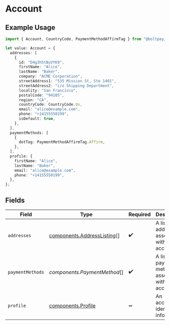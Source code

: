 # Account

## Example Usage

```typescript
import { Account, CountryCode, PaymentMethodAffirmTag } from "@boltpay/bolt-typescript-sdk/models/components";

let value: Account = {
  addresses: [
    {
      id: "D4g3h5tBuVYK9",
      firstName: "Alice",
      lastName: "Baker",
      company: "ACME Corporation",
      streetAddress1: "535 Mission St, Ste 1401",
      streetAddress2: "c/o Shipping Department",
      locality: "San Francisco",
      postalCode: "94105",
      region: "CA",
      countryCode: CountryCode.Us,
      email: "alice@example.com",
      phone: "+14155550199",
      isDefault: true,
    },
  ],
  paymentMethods: [
    {
      dotTag: PaymentMethodAffirmTag.Affirm,
    },
  ],
  profile: {
    firstName: "Alice",
    lastName: "Baker",
    email: "alice@example.com",
    phone: "+14155550199",
  },
};
```

## Fields

| Field                                                                    | Type                                                                     | Required                                                                 | Description                                                              |
| ------------------------------------------------------------------------ | ------------------------------------------------------------------------ | ------------------------------------------------------------------------ | ------------------------------------------------------------------------ |
| `addresses`                                                              | [components.AddressListing](../../models/components/addresslisting.md)[] | :heavy_check_mark:                                                       | A list of addresses associated with this account.                        |
| `paymentMethods`                                                         | *components.PaymentMethod*[]                                             | :heavy_check_mark:                                                       | A list of payment methods associated with this account.                  |
| `profile`                                                                | [components.Profile](../../models/components/profile.md)                 | :heavy_minus_sign:                                                       | An account's identifying information.                                    |